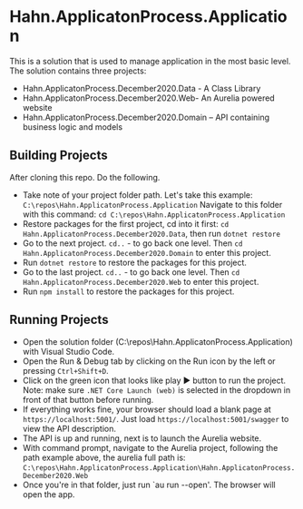 # Hahn.ApplicatonProcess.Application

This is a solution that is used to manage application in the most basic level.
The solution contains three projects:
* Hahn.ApplicatonProcess.December2020.Data - A Class Library
* Hahn.ApplicatonProcess.December2020.Web- An Aurelia powered website
* Hahn.ApplicatonProcess.December2020.Domain – API containing business logic and models

## Building Projects
After cloning this repo. Do the following.
* Take note of your project folder path. Let's take this example: `C:\repos\Hahn.ApplicatonProcess.Application` Navigate to this folder with this command: `cd C:\repos\Hahn.ApplicatonProcess.Application`
* Restore packages for the first project, cd into it first: `cd Hahn.ApplicatonProcess.December2020.Data`, then run `dotnet restore`
* Go to the next project. `cd..` - to go back one level. Then `cd Hahn.ApplicatonProcess.December2020.Domain` to enter this project.
* Run `dotnet restore` to restore the packages for this project.
* Go to the last project. `cd..` - to go back one level. Then `cd Hahn.ApplicatonProcess.December2020.Web` to enter this project.
* Run `npm install` to restore the packages for this project.

## Running Projects
* Open the solution folder (C:\repos\Hahn.ApplicatonProcess.Application) with Visual Studio Code.
* Open the Run & Debug tab by clicking on the Run icon by the left or pressing `Ctrl+Shift+D`.
* Click on the green icon that looks like play ▶ button to run the project. Note: make sure `.NET Core Launch (web)` is selected in the dropdown in front of that button before running.
* If everything works fine, your browser should load a blank page at `https://localhost:5001/`. Just load `https://localhost:5001/swagger` to view the API description.
* The API is up and running, next is to launch the Aurelia website.
* With command prompt, navigate to the Aurelia project, following the path example above, the aurelia full path is: `C:\repos\Hahn.ApplicatonProcess.Application\Hahn.ApplicatonProcess.December2020.Web`
* Once you're in that folder, just run `au run --open'. The browser will open the app.
